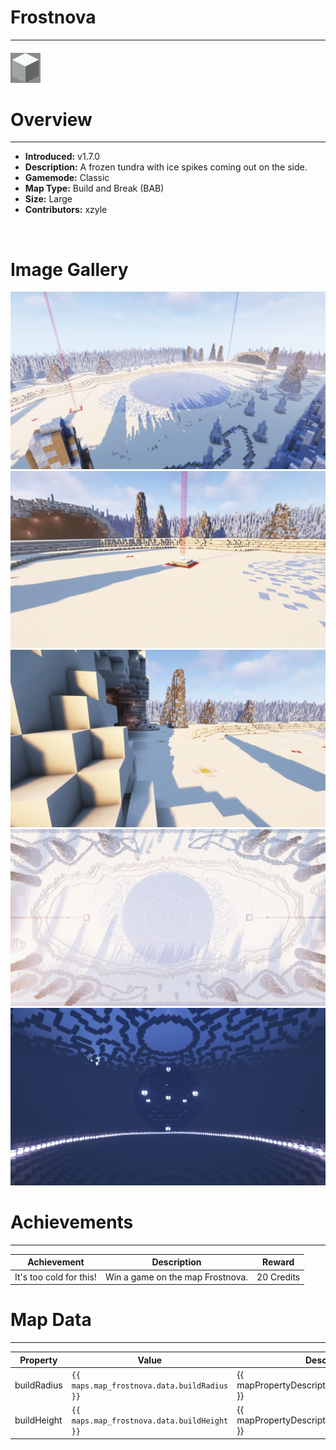 # Frostnova

***

#### ![frostnovaicon](../assets/icons/frostnova-icon.jpg)

# Overview
***
- **Introduced:** v1.7.0
- **Description:** A frozen tundra with ice spikes coming out on the side.
- **Gamemode:** Classic
- **Map Type:** Build and Break (BAB)
- **Size:** Large
- **Contributors:** xzyle

<br />  

# Image Gallery
![Frostnova - Overview](../assets/maps/frostnova/frostnova-overview.jpg '')
![Frostnova - Beacon](../assets/maps/frostnova/frostnova-beacon.jpg '')
![Frostnova - Sponge](../assets/maps/frostnova/frostnova-sponge.jpg '')
![Frostnova - Bridseye](../assets/maps/frostnova/frostnova-birdseye.jpg '')
![Frostnova - Underwater](../assets/maps/frostnova/frostnova-underwater.jpg '')

# Achievements
***

| Achievement | Description | Reward |
| ----- | ----- | ------ |
| It's too cold for this! | Win a game on the map Frostnova. | 20 Credits |



# Map Data
***

| Property | Value | Description |
| ----------- | ----------- | ------ |
| buildRadius |`{{ maps.map_frostnova.data.buildRadius }}`| {{ mapPropertyDescriptions.buildRadius.classic }} |
| buildHeight |`{{ maps.map_frostnova.data.buildHeight }}`| {{ mapPropertyDescriptions.buildHeight.classic }} |